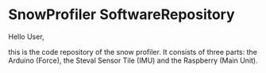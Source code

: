 # SnowProfiler SoftwareRepository

Hello User, 

this is the code repository of the snow profiler. It consists of three parts: the Arduino (Force), the Steval Sensor Tile (IMU) and the Raspberry (Main Unit).
 
